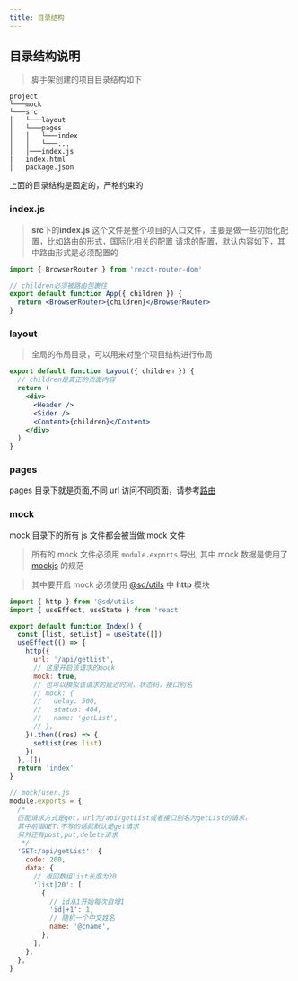 ```yaml
---
title: 目录结构
---
```


## 目录结构说明

> 脚手架创建的项目目录结构如下

```
project
└───mock
└───src
│   └───layout
│   └───pages
│   │   └───index
│   │   └───...
│   │───index.js
|   index.html
│   package.json
```

上面的目录结构是固定的，严格约束的

### index.js

> **src**下的**index.js** 这个文件是整个项目的入口文件，主要是做一些初始化配置，比如路由的形式，国际化相关的配置
> 请求的配置，默认内容如下，其中路由形式是必须配置的

```jsx | pure
import { BrowserRouter } from 'react-router-dom'

// children必须被路由包裹住
export default function App({ children }) {
  return <BrowserRouter>{children}</BrowserRouter>
}
```

### layout

> 全局的布局目录，可以用来对整个项目结构进行布局

```jsx | pure
export default function Layout({ children }) {
  // children是真正的页面内容
  return (
    <div>
      <Header />
      <Sider />
      <Content>{children}</Content>
    </div>
  )
}
```

### pages

pages 目录下就是页面,不同 url 访问不同页面，请参考[路由](/cli/page-router)

### mock

mock 目录下的所有 js 文件都会被当做 mock 文件

> 所有的 mock 文件必须用 `module.exports` 导出,
> 其中 mock 数据是使用了 [mockjs](https://github.com/nuysoft/Mock/wiki/Getting-Started) 的规范

> 其中要开启 mock 必须使用 [@sd/utils](/utils) 中 **http** 模块

```jsx | pure
import { http } from '@sd/utils'
import { useEffect, useState } from 'react'

export default function Index() {
  const [list, setList] = useState([])
  useEffect(() => {
    http({
      url: '/api/getList',
      // 这里开启该请求的mock
      mock: true,
      // 也可以模拟该请求的延迟时间，状态码，接口别名
      // mock: {
      //   delay: 500,
      //   status: 404,
      //   name: 'getList',
      // },
    }).then((res) => {
      setList(res.list)
    })
  }, [])
  return 'index'
}
```

```js
// mock/user.js
module.exports = {
  /* 
  匹配请求方式是get，url为/api/getList或者接口别名为getList的请求，
  其中前缀GET:不写的话就默认是get请求
  另外还有post,put,delete请求
   */
  'GET:/api/getList': {
    code: 200,
    data: {
      // 返回数组list长度为20
      'list|20': [
        {
          // id从1开始每次自增1
          'id|+1': 1,
          // 随机一个中文姓名
          name: '@cname',
        },
      ],
    },
  },
}
```

